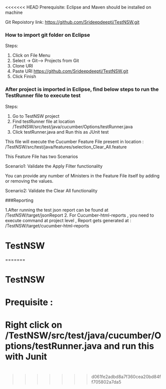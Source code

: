 <<<<<<< HEAD
Prerequisite: Eclipse and Maven should be installed on machine

Git Repoistory link: https://github.com/Srideepdeepti/TestNSW.git

### How to import git folder on Eclipse

Steps:
1. Click on File Menu
2. Select -> Git--> Projects from Git
3. Clone URI
4. Paste URI <https://github.com/Srideepdeepti/TestNSW.git>
5. Click Finish

### After project is imported in Eclipse, find below steps to run the TestRunner file to execute test

Steps:
1. Go to TestNSW project
2. Find testRunner file at location /TestNSW/src/test/java/cucumber/Options/testRunner.java
3. Click testRunner.java and Run this as JUnit test

This file will execute the Cucumber Feature File present in location : /TestNSW/src/test/java/features/selection_Clear_All.feature

This Feature File has two Scenarios

Scenario1: Validate the Apply Filter functionality

You can provide any number of Ministers in the Feature File itself by adding or removing the values.

Scenario2: Validate the Clear All functionality



###Reporting

1.After running the test json report can be found at /TestNSW/target/jsonReport
2. For Cucumber-html-reports , you need to execute command <mvn test verify> at project level , Report gets generated at : /TestNSW/target/cucumber-html-reports





# TestNSW
=======
# TestNSW
# Prequisite :
# Right click on /TestNSW/src/test/java/cucumber/Options/testRunner.java and run this with Junit
# 
>>>>>>> d061fe2adbd8a7f360cea20bd84ff705802a7da5
